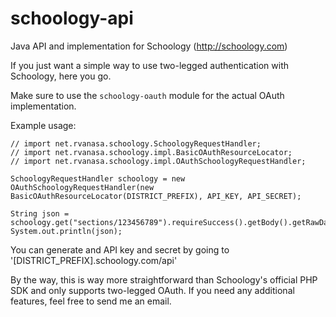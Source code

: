 # schoology-api
Java API and implementation for Schoology (http://schoology.com) 

If you just want a simple way to use two-legged authentication with Schoology, here you go. 

Make sure to use the `schoology-oauth` module for the actual OAuth implementation. 
 
Example usage:

~~~~
// import net.rvanasa.schoology.SchoologyRequestHandler;
// import net.rvanasa.schoology.impl.BasicOAuthResourceLocator;
// import net.rvanasa.schoology.impl.OAuthSchoologyRequestHandler;

SchoologyRequestHandler schoology = new OAuthSchoologyRequestHandler(new BasicOAuthResourceLocator(DISTRICT_PREFIX), API_KEY, API_SECRET);

String json = schoology.get("sections/123456789").requireSuccess().getBody().getRawData();
System.out.println(json);

~~~~

You can generate and API key and secret by going to '[DISTRICT_PREFIX].schoology.com/api'

By the way, this is way more straightforward than Schoology's official PHP SDK and only supports two-legged OAuth. If you need any additional features, feel free to send me an email. 
